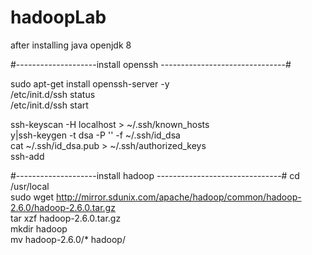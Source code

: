 # hadoopLab


after installing java openjdk 8 

#--------------------install openssh -------------------------------#

sudo apt-get install openssh-server -y  
/etc/init.d/ssh status  
/etc/init.d/ssh start  

 
ssh-keyscan -H localhost > ~/.ssh/known_hosts  
y|ssh-keygen -t dsa -P '' -f ~/.ssh/id_dsa  
cat ~/.ssh/id_dsa.pub > ~/.ssh/authorized_keys  
ssh-add  


#--------------------install hadoop -------------------------------#
cd /usr/local  
sudo wget http://mirror.sdunix.com/apache/hadoop/common/hadoop-2.6.0/hadoop-2.6.0.tar.gz  
tar xzf hadoop-2.6.0.tar.gz  
mkdir hadoop  
mv hadoop-2.6.0/* hadoop/ 

